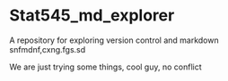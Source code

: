 # Stat545_md_explorer
A repository for exploring version control and markdown
snfmdnf,cxng.fgs.sd


We are just trying some things, cool guy, no conflict
